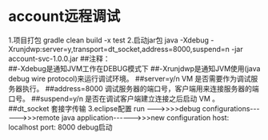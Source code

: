 # account远程调试

1.项目打包
  gradle clean build -x test
2.启动jar包
  java -Xdebug -Xrunjdwp:server=y,transport=dt_socket,address=8000,suspend=n -jar account-svc-1.0.0.jar
     ##注释：      
     ##-Xdebug是通知JVM工作在DEBUG模式下
     ##-Xrunjdwp是通知JVM使用(java debug wire protocol)来运行调试环境。
     ##server=y/n            VM 是否需要作为调试服务器执行。 
     ##address=8000          调试服务器的端口号，客户端用来连接服务器的端口号。 
     ##suspend=y/n           是否在调试客户端建立连接之后启动 VM 。 
     ##dt_socket             套接字传输
3.eclipse配置
  run --->>>>debug configurations------>>>remote java application------>>>new configuration
  host: localhost
  port: 8000
  debug启动
  
